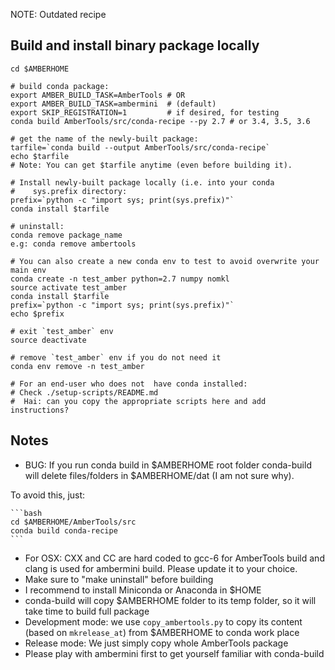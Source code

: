 NOTE: Outdated recipe

Build and install binary package locally
----------------------------------------

    cd $AMBERHOME

    # build conda package:
    export AMBER_BUILD_TASK=AmberTools # OR
    export AMBER_BUILD_TASK=ambermini  # (default)
    export SKIP_REGISTRATION=1         # if desired, for testing
    conda build AmberTools/src/conda-recipe --py 2.7 # or 3.4, 3.5, 3.6

    # get the name of the newly-built package:
    tarfile=`conda build --output AmberTools/src/conda-recipe`
    echo $tarfile
    # Note: You can get $tarfile anytime (even before building it).

    # Install newly-built package locally (i.e. into your conda
    #    sys.prefix directory:
    prefix=`python -c "import sys; print(sys.prefix)"`
    conda install $tarfile

    # uninstall:
    conda remove package_name
    e.g: conda remove ambertools

    # You can also create a new conda env to test to avoid overwrite your main env
    conda create -n test_amber python=2.7 numpy nomkl
    source activate test_amber
    conda install $tarfile
    prefix=`python -c "import sys; print(sys.prefix)"`
    echo $prefix

    # exit `test_amber` env
    source deactivate

    # remove `test_amber` env if you do not need it
    conda env remove -n test_amber

    # For an end-user who does not  have conda installed:
    # Check ./setup-scripts/README.md
    #  Hai: can you copy the appropriate scripts here and add instructions?

Notes
-----
- BUG: If you run conda build in $AMBERHOME root folder
conda-build will delete files/folders in $AMBERHOME/dat (I am not sure why).

To avoid this, just:

    ```bash
    cd $AMBERHOME/AmberTools/src
    conda build conda-recipe
    ```

- For OSX: CXX and CC are hard coded to gcc-6 for AmberTools build and 
     clang is used for ambermini build. Please update it to your choice.
- Make sure to "make uninstall" before building
- I recommend to install Miniconda or Anaconda in $HOME
- conda-build will copy $AMBERHOME folder to its temp folder, so it will 
     take time to build full package
- Development mode: we use `copy_ambertools.py` to copy its content 
     (based on `mkrelease_at`) from $AMBERHOME to conda work place
- Release mode: We just simply copy whole AmberTools package
- Please play with ambermini first to get yourself familiar with conda-build
